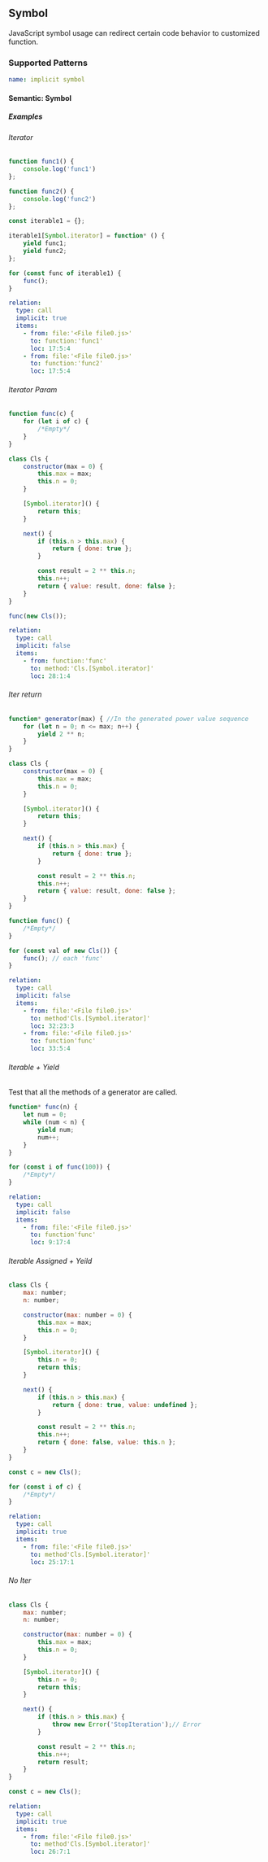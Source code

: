 ## Symbol

JavaScript symbol usage can redirect certain code behavior to customized function.

### Supported Patterns

```yaml
name: implicit symbol
```

#### Semantic: Symbol

##### Examples

###### Iterator

<!-- generators/iter_param -->


```js
function func1() {
    console.log('func1')
};

function func2() {
    console.log('func2')
};

const iterable1 = {};

iterable1[Symbol.iterator] = function* () {
    yield func1;
    yield func2;
};

for (const func of iterable1) {
    func();
}
```

```yaml
relation:
  type: call
  implicit: true
  items:
    - from: file:'<File file0.js>'
      to: function:'func1'
      loc: 17:5:4
    - from: file:'<File file0.js>'
      to: function:'func2'
      loc: 17:5:4
```

###### Iterator Param

<!-- generators/iter_param -->

```js
function func(c) {
    for (let i of c) {
        /*Empty*/
    }
}

class Cls {
    constructor(max = 0) {
        this.max = max;
        this.n = 0;
    }

    [Symbol.iterator]() {
        return this;
    }

    next() {
        if (this.n > this.max) {
            return { done: true };
        }

        const result = 2 ** this.n;
        this.n++;
        return { value: result, done: false };
    }
}

func(new Cls());
```

```yaml
relation:
  type: call
  implicit: false
  items:
    - from: function:'func'
      to: method:'Cls.[Symbol.iterator]'
      loc: 28:1:4
```

###### Iter return

<!-- generators/iter_return -->

```js
function* generator(max) { //In the generated power value sequence
    for (let n = 0; n <= max; n++) {
        yield 2 ** n;
    }
}

class Cls {
    constructor(max = 0) {
        this.max = max;
        this.n = 0;
    }

    [Symbol.iterator]() {
        return this;
    }

    next() {
        if (this.n > this.max) {
            return { done: true };
        }

        const result = 2 ** this.n;
        this.n++;
        return { value: result, done: false };
    }
}

function func() {
    /*Empty*/
}

for (const val of new Cls()) {
    func(); // each 'func'
}

``` 

```yaml
relation:
  type: call
  implicit: false
  items:
    - from: file:'<File file0.js>'
      to: method'Cls.[Symbol.iterator]'
      loc: 32:23:3
    - from: file:'<File file0.js>'
      to: function'func'
      loc: 33:5:4
```

###### Iterable + Yield

<!-- generators/iterable, generators/yield -->

Test that all the methods of a generator are called.
```js
function* func(n) {
    let num = 0;
    while (num < n) {
        yield num;
        num++;
    }
}

for (const i of func(100)) {
    /*Empty*/
}
```

```yaml
relation:
  type: call
  implicit: false
  items:
    - from: file:'<File file0.js>'
      to: function'func'
      loc: 9:17:4
```

###### Iterable Assigned + Yeild

<!-- generators/iterable_assigned, generators/yield -->

```js
class Cls {
    max: number;
    n: number;

    constructor(max: number = 0) {
        this.max = max;
        this.n = 0;
    }

    [Symbol.iterator]() {
        this.n = 0;
        return this;
    }

    next() {
        if (this.n > this.max) {
            return { done: true, value: undefined };
        }

        const result = 2 ** this.n;
        this.n++;
        return { done: false, value: this.n };
    }
}

const c = new Cls();

for (const i of c) {
    /*Empty*/
}
```

```yaml
relation:
  type: call
  implicit: true
  items:
    - from: file:'<File file0.js>'
      to: method'Cls.[Symbol.iterator]'
      loc: 25:17:1
```

###### No Iter

<!-- generators/no_iters -->

```js
class Cls {
    max: number;
    n: number;

    constructor(max: number = 0) {
        this.max = max;
        this.n = 0;
    }

    [Symbol.iterator]() {
        this.n = 0;
        return this;
    }

    next() {
        if (this.n > this.max) {
            throw new Error('StopIteration');// Error
        }

        const result = 2 ** this.n;
        this.n++;
        return result;
    }
}

const c = new Cls();

```
```yaml
relation:
  type: call
  implicit: true
  items:
    - from: file:'<File file0.js>'
      to: method'Cls.[Symbol.iterator]'
      loc: 26:7:1
```